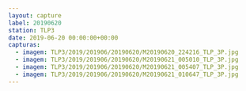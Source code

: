 ```yaml
---
layout: capture
label: 20190620
station: TLP3
date: 2019-06-20 00:00:00+00:00
capturas:
  - imagem: TLP3/2019/201906/20190620/M20190620_224216_TLP_3P.jpg
  - imagem: TLP3/2019/201906/20190620/M20190621_005010_TLP_3P.jpg
  - imagem: TLP3/2019/201906/20190620/M20190621_005407_TLP_3P.jpg
  - imagem: TLP3/2019/201906/20190620/M20190621_010647_TLP_3P.jpg
---
```


